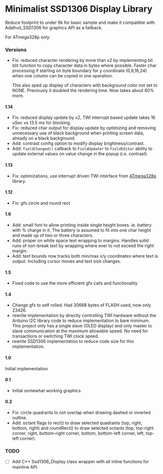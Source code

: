 # Minimalist SSD1306 Display Library

Reduce footprint to under 9k for basic sample and make it compatible
with Adafruit_SSD1306 for graphics API as a fallback.

For ATmega328p only.

### Versions

* Fix: reduced character rendering by more than x2 by implementing bit
  blit function to copy character data in bytes where possible. Faster
  char processing if starting on byte boundary for y coordinate
  (0,8,16,24) when one column can be copied in one operation.

  This also sped up display of characters with background color not set
  to NONE. Previously it doubled the rendering time. Now takes about 60%
  more.


#### 1.14

* Fix: reduced display update by x2, TWI interrupt based update takes 16
  uSec vs 13.5 ms for blocking.
* Fix: reduced char output for display update by optimizing and removing
  unnecessary use of black background when printing screen data, already
  on a black background.
* Add: contrast config option to modify display brightness/contrast.
* Add: `fieldChanged()` callback to `FieldUpdater` to `FieldEditor`
  ability to update external values on value change in the popup (i.e.
  contrast).

#### 1.13

* Fix: optimizations, use interrupt driven TWI interface from [ATmega328p](https://github.com/goessl/ATmega328P) library.

#### 1.12

* Fix: gfx circle and round rect

#### 1.6

* Add: small font to allow printing inside single height boxes. ie.
  battery with % charge in it. The battery is assumed to fit into one
  char height and made up of two or three characters.
* Add: proper on white space text wrapping to margins. Handles solid
  runs of non-break text by wrapping where ever to not exceed the right
  margin.
* Add: text bounds now tracks both min/max x/y coordinates where text is
  output. Including cursor moves and text size changes.


#### 1.5

* Fixed code to use the more efficient gfx calls and functionality

#### 1.4

* Change gfx to self rolled. Had 30668 bytes of FLASH used, now only
  23426\.
* rewrite implementation by directly controlling TWI hardware without
  the Arduino I2C library code to reduce implementation to bare minimum.
  This project only has a single slave (OLED display) and only master to
  slave communication at the maximum allowable speed. No need for
  transactions or switching TWI clock speed.
* rewrite SSD1306 implementation to reduce code size for this
  implementation.

#### 1.0

Initial implementation


#### 0.1

* Initial somewhat working graphics

#### 0.2

* Fix: circle quadrants to not overlap when drawing dashed or inverted
  outline.
* Add: octant flags to rect() to draw selected quadrants (top, right,
  bottom, right) and roundRect() to draw selected octants (top,
  top-right corner, right, bottom-right corner, bottom, bottom-left
  corner, left, top-left corner).


### TODO

* [ ] Add C++ Ssd1306_Display class wrapper with all inline functions
      for mainline API.



